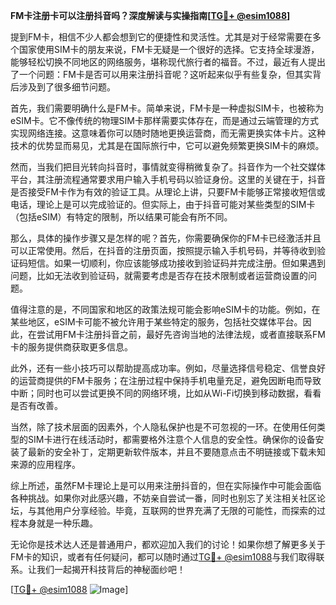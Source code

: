 **FM卡注册卡可以注册抖音吗？深度解读与实操指南[[TG💪+ @esim1088](https://t.me/s/esim1088)]**

提到FM卡，相信不少人都会想到它的便捷性和灵活性。尤其是对于经常需要在多个国家使用SIM卡的朋友来说，FM卡无疑是一个很好的选择。它支持全球漫游，能够轻松切换不同地区的网络服务，堪称现代旅行者的福音。不过，最近有人提出了一个问题：FM卡是否可以用来注册抖音呢？这听起来似乎有些复杂，但其实背后涉及到了很多细节问题。

首先，我们需要明确什么是FM卡。简单来说，FM卡是一种虚拟SIM卡，也被称为eSIM卡。它不像传统的物理SIM卡那样需要实体存在，而是通过云端管理的方式实现网络连接。这意味着你可以随时随地更换运营商，而无需更换实体卡片。这种技术的优势显而易见，尤其是在国际旅行中，它可以避免频繁更换SIM卡的麻烦。

然而，当我们把目光转向抖音时，事情就变得稍微复杂了。抖音作为一个社交媒体平台，其注册流程通常要求用户输入手机号码以验证身份。这里的关键在于，抖音是否接受FM卡作为有效的验证工具。从理论上讲，只要FM卡能够正常接收短信或电话，理论上是可以完成验证的。但实际上，由于抖音可能对某些类型的SIM卡（包括eSIM）有特定的限制，所以结果可能会有所不同。

那么，具体的操作步骤又是怎样的呢？首先，你需要确保你的FM卡已经激活并且可以正常使用。然后，在抖音的注册页面，按照提示输入手机号码，并等待收到验证码短信。如果一切顺利，你应该能够成功接收到验证码并完成注册。但如果遇到问题，比如无法收到验证码，就需要考虑是否存在技术限制或者运营商设置的问题。

值得注意的是，不同国家和地区的政策法规可能会影响eSIM卡的功能。例如，在某些地区，eSIM卡可能不被允许用于某些特定的服务，包括社交媒体平台。因此，在尝试用FM卡注册抖音之前，最好先咨询当地的法律法规，或者直接联系FM卡的服务提供商获取更多信息。

此外，还有一些小技巧可以帮助提高成功率。例如，尽量选择信号稳定、信誉良好的运营商提供的FM卡服务；在注册过程中保持手机电量充足，避免因断电而导致中断；同时也可以尝试更换不同的网络环境，比如从Wi-Fi切换到移动数据，看看是否有改善。

当然，除了技术层面的因素外，个人隐私保护也是不可忽视的一环。在使用任何类型的SIM卡进行在线活动时，都需要格外注意个人信息的安全性。确保你的设备安装了最新的安全补丁，定期更新软件版本，并且不要随意点击不明链接或下载未知来源的应用程序。

综上所述，虽然FM卡理论上是可以用来注册抖音的，但在实际操作中可能会面临各种挑战。如果你对此感兴趣，不妨亲自尝试一番，同时也别忘了关注相关社区论坛，与其他用户分享经验。毕竟，互联网的世界充满了无限的可能性，而探索的过程本身就是一种乐趣。

无论你是技术达人还是普通用户，都欢迎加入我们的讨论！如果你想了解更多关于FM卡的知识，或者有任何疑问，都可以随时通过[TG💪+ @esim1088](https://t.me/s/esim1088)与我们取得联系。让我们一起揭开科技背后的神秘面纱吧！

[[TG💪+ @esim1088](https://t.me/s/esim1088) ![Image](https://i.postimg.cc/4NQfJmqS/Snipaste-2025-05-13-00-14-12.png)]